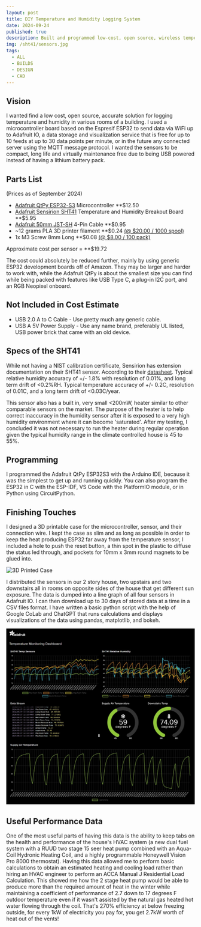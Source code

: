```yaml
---
layout: post
title: DIY Temperature and Humidity Logging System
date: 2024-09-24
published: true
description: Built and programmed low-cost, open source, wireless temperature and humidity monitoring sensors with 3D printed enclosure and data exported fo processing in a Python Jupyter Notebook.
img: /sht41/sensors.jpg
tags:
  - ALL
  - BUILDS
  - DESIGN
  - CAD
---
```


## Vision
I wanted find a low cost, open source, accurate solution for logging temperature and humidity in various rooms of a building. I used a microcontroller board based on the Espresif ESP32 to send data via WiFi up to Adafruit IO, a data storage and visualization service that is free for up to 10 feeds at up to 30 data points per minute, or in the future any connected server using the MQTT message protocol. I wanted the sensors to be compact, long life and virtually maintenance free due to being USB powered instead of having a lithium battery pack. 

## Parts List
(Prices as of September 2024)
-  [Adafruit QtPy ESP32-S3](https://www.adafruit.com/product/5426) Microcontroller **$12.50 
-  [Adafruit Sensirion SHT41](https://www.adafruit.com/product/5776) Temperature and Humidity Breakout Board **$5.95 
-  [Adafruit 50mm JST-SH](https://www.adafruit.com/product/4399) 4-Pin Cable **$0.95 
-  ~12 grams PLA 3D printer filament **$0.24 [(@ $20.00 / 1000 spool)](https://www.amazon.com/s?k=pla)
-  1x M3 Screw 8mm Long **$0.08 [(@ $8.00 / 100 pack)](https://www.mcmaster.com/92095A181/)

Approximate cost per sensor = **$19.72

The cost could absolutely be reduced further, mainly by using generic ESP32 development boards off of Amazon. They may be larger and harder to work with, while the Adafruit QtPy is about the smallest size you can find while being packed with features like USB Type C, a plug-in I2C port, and an RGB Neopixel onboard.

## Not Included in Cost Estimate
-  USB 2.0 A to C Cable - Use pretty much any generic cable.
-  USB A 5V Power Supply - Use any name brand, preferably UL listed, USB power brick that came with an old device.

## Specs of the SHT41
While not having a NIST calibration certificate, Sensirion has extension documentation on their SHT41 sensor. According to their [datasheet](https://sensirion.com/resource/datasheet/sht4x). Typical relative humidity accuracy of +/- 1.8% with resolution of 0.01%, and long term drift of <0.2%RH. Typical temperature accuracy of +/- 0.2C, resolution of 0.01C, and a long term drift of <0.03C/year.

This sensor also has a built in, very small <200mW, heater similar to other comparable sensors on the market. The purpose of the heater is to help correct inaccuracy in the humidity sensor after it is exposed to a very high humidity environment where it can become 'saturated'. After my testing, I concluded it was not necessary to run the heater during regular operation given the typical humidity range in the climate controlled house is 45 to 55%.

## Programming
I programmed the Adafruit QtPy ESP32S3 with the Arduino IDE, because it was the simplest to get up and running quickly. You can also program the ESP32 in C with the ESP-IDF, VS Code with the PlatformIO module, or in Python using CircuitPython.

## Finishing Touches
I designed a 3D printable case for the microcontroller, sensor, and their connection wire. I kept the case as slim and as long as possible in order to keep the heat producing ESP32 far away from the temperature sensor, I included a hole to push the reset button, a thin spot in the plastic to diffuse the status led through, and pockets for 10mm x 3mm round magnets to be glued into.

![3D Printed Case](http://wbenb.github.io/assets/img/sht41/case.jpg)

I distributed the sensors in our 2 story house, two upstairs and two downstairs all in rooms on opposite sides of the house that get different sun exposure. The data is dumped into a line graph of all four sensors in Adafruit IO. I can then download up to 30 days of stored data at a time in a CSV files format. I have written a basic python script with the help of Google CoLab and ChatGPT that runs calculations and displays visualizations of the data using pandas, matplotlib, and bokeh.

![Adafruit IO Monitoring Dashboard](/assets/img/sht41/aio-dashboard.jpg)

## Useful Performance Data
One of the most useful parts of having this data is the ability to keep tabs on the health and performance of the house's HVAC system (a new dual fuel system with a RUUD two stage 15 seer heat pump combined with an Aqua-Coil Hydronic Heating Coil, and a highly programmable Honeywell Vision Pro 8000 thermostat). Having this data allowed me to perform basic calculations to obtain an estimated heating and cooling load rather than hiring an HVAC engineer to perform an ACCA Manual J Residential Load Calculation. This showed me how the 2 stage heat pump would be able to produce more than the required amount of heat in the winter while maintaining a coefficient of performance of 2.7 down to 17 degrees F outdoor temperature even if it wasn't assisted by the natural gas heated hot water flowing through the coil. That's 270% efficiency at below freezing outside, for every 1kW of electricity you pay for, you get 2.7kW worth of heat out of the vents!